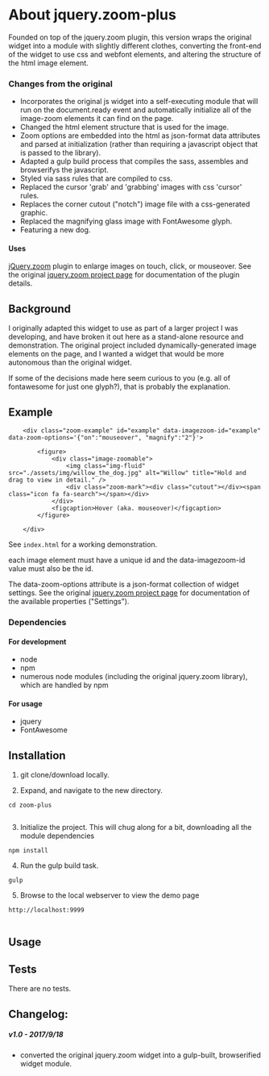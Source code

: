 # About jquery.zoom-plus

Founded on top of the jquery.zoom plugin, this version wraps the original widget into a module with slightly different clothes,
converting the front-end of the widget to use css and webfont elements, and altering the structure of the html image element.

### Changes from the original


* Incorporates the original js widget into a self-executing module that will run on the document.ready event and 
automatically initialize all of the image-zoom elements it can find on the page.
* Changed the html element structure that is used for the image.
* Zoom options are embedded into the html as json-format data attributes and parsed at initialization (rather than requiring a javascript object that is passed to the library).
* Adapted a gulp build process that compiles the sass, assembles and browserifys the javascript.
* Styled via sass rules that are compiled to css.
* Replaced the cursor 'grab' and 'grabbing' images with css 'cursor' rules.
* Replaces the corner cutout ("notch") image file with a css-generated graphic.
* Replaced the magnifying glass image with FontAwesome glyph.
* Featuring a new dog.

#### Uses 
[jQuery.zoom](https://github.com/jackmoore/zoom) plugin to enlarge images on touch, click, or mouseover. 
See the original [jquery.zoom project page](http://jacklmoore.com/zoom/) for documentation of the plugin details.



## Background
I originally adapted this widget to use as part of a larger project I was developing, and have broken it out here as a stand-alone resource and demonstration.
The original project included dynamically-generated image elements on the page, and I wanted a widget that would be more autonomous than the original widget.

If some of the decisions made here seem curious to you (e.g. all of fontawesome for just one glyph?), that is probably the explanation.


## Example

```
    <div class="zoom-example" id="example" data-imagezoom-id="example" data-zoom-options='{"on":"mouseover", "magnify":"2"}'>

        <figure>
            <div class="image-zoomable">
                <img class="img-fluid" src="./assets/img/willow_the_dog.jpg" alt="Willow" title="Hold and drag to view in detail." />
                <div class="zoom-mark"><div class="cutout"></div><span class="icon fa fa-search"></span></div>
            </div>
            <figcaption>Hover (aka. mouseover)</figcaption>
        </figure>

    </div>
```    

See `index.html` for a working demonstration.



each image element must have a unique id and the data-imagezoom-id value must also be the id.

The data-zoom-options attribute is a json-format collection of widget settings.
See the original [jquery.zoom project page](http://jacklmoore.com/zoom/) for documentation of the available properties ("Settings").



### Dependencies

#### For development
* node
* npm
* numerous node modules (including the original jquery.zoom library), which are handled by npm

#### For usage
* jquery
* FontAwesome

## Installation

1. git clone/download locally.

2. Expand, and navigate to the new directory.

```
cd zoom-plus


```

3. Initialize the project. This will chug along for a bit, downloading all the module dependencies

```
npm install

```


4. Run the gulp build task.

```
gulp
```


5. Browse to the local webserver to view the demo page

```
http://localhost:9999


```



## Usage








## Tests

There are no tests.




## Changelog:

##### v1.0 - 2017/9/18
* converted the original jquery.zoom widget into a gulp-built, browserified widget module.
